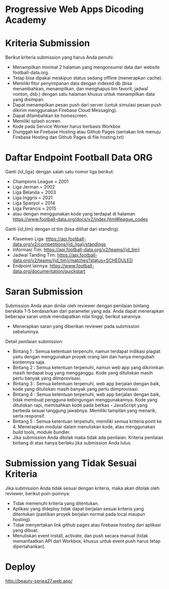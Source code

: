 # Progressive Web Apps Dicoding Academy

# Kriteria Submission
Berikut kriteria submission yang harus Anda penuhi:

- Menampilkan minimal 2 halaman yang mengonsumsi data dari website football-data.org.
- Tetap bisa dipakai meskipun status sedang offline (menerapkan cache).
- Memiliki fitur penyimpanan data dengan indexed db (bisa menambahkan, menampilkan, dan menghapus tim favorit, jadwal nonton, dsb.) dengan satu halaman khusus untuk menampilkan data yang disimpan.
- Dapat menampilkan pesan push dari server (untuk simulasi pesan push dikirim menggunakan Firebase Cloud Messaging). 
- Dapat ditambahkan ke homescreen.
- Memiliki splash screen.
- Kode pada Service Worker harus berbasis Workbox 
- Diunggah ke Firebase Hosting atau Github Pages (sertakan link menuju Firebase Hosting dan Github Pages di file hosting.txt)
 

# Daftar Endpoint Football Data ORG
Ganti {id_liga} dengan salah satu nomor liga berikut:

- Champions League = 2001
- Liga Jerman = 2002
- Liga Belanda = 2003
- Liga Inggris = 2021
- Liga Spanyol = 2014
- Liga Perancis = 2015
- atau dengan menggunakan kode yang terdapat di halaman https://www.football-data.org/docs/v2/index.html#league_codes

Ganti {id_tim} dengan id tim (bisa dilihat dari standing). 

- Klasemen Liga: https://api.football-data.org/v2/competitions/{id_liga}/standings
- Informasi Tim: https://api.football-data.org/v2/teams/{id_tim}
- Jadwal Tanding Tim: https://api.football-data.org/v2/teams/{id_tim}/matches?status=SCHEDULED
- Endpoint lainnya: https://www.football-data.org/documentation/quickstart
 

# Saran Submission
Submission Anda akan dinilai oleh reviewer dengan penilaian bintang berskala 1-5 berdasarkan dari parameter yang ada.
Anda dapat menerapkan beberapa saran untuk mendapatkan nilai tinggi, berikut sarannya:

- Menerapkan saran yang diberikan reviewer pada submission sebelumnya.

Detail penilaian submission:

- Bintang 1 : Semua ketentuan terpenuhi, namun terdapat indikasi plagiat yaitu dengan menggunakan proyek orang lain dan hanya mengubah kontennya saja.
- Bintang 2 : Semua ketentuan terpenuhi, namun web app yang dikirimkan masih terdapat bug yang mengganggu. Kode yang dituliskan masih perlu banyak yang diimprovisasi.
- Bintang 3 : Semua ketentuan terpenuhi, web app berjalan dengan baik, kode yang dituliskan masih banyak yang perlu diimprovisasi.
- Bintang 4 : Semua ketentuan terpenuhi, web app berjalan dengan baik, tidak membuat pengguna kebingungan menggunakannya. Kode yang dituliskan rapi, memisahkan kode pada berkas - JavaScript yang berbeda sesuai tanggung jawabnya. Memiliki tampilan yang menarik, serta responsif.
- Bintang 5 : Semua ketentuan terpenuhi, memiliki semua kriteria point ke 4. Menerapkan modular dalam menuliskan kode, atau menggunakan build tools, module bundler.
- Jika submission Anda ditolak maka tidak ada penilaian. Kriteria penilaian bintang di atas hanya berlaku jika submission Anda lulus.


# Submission yang Tidak Sesuai Kriteria
Jika submission Anda tidak sesuai dengan kriteria, maka akan ditolak oleh reviewer, berikut poin-poinnya:

- Tidak memenuhi kriteria yang ditentukan.
- Aplikasi yang dideploy tidak dapat berjalan sesuai kriteria yang ditentukan (pastikan proyek berjalan normal pada local maupun hosting).
- Tidak menyertakan link github pages atau firebase hosting dari aplikasi yang dibuat.
- Menuliskan event install, activate, dan push secara manual (tidak memanfaatkan API dari Workbox, khusus untuk event push harus tetap dipertahankan).

# Deploy 
http://beauty-seriea27.web.app/
